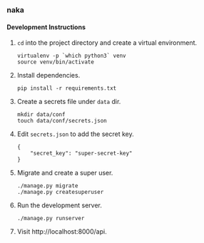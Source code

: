 ### naka

#### Development Instructions

1. `cd` into the project directory and create a virtual environment.
   ```
   virtualenv -p `which python3` venv
   source venv/bin/activate
   ```
2. Install dependencies.
   ```
   pip install -r requirements.txt
   ```
3. Create a secrets file under `data` dir.
   ```
   mkdir data/conf
   touch data/conf/secrets.json
   ```
4. Edit `secrets.json` to add the secret key.
   ```
   {
       "secret_key": "super-secret-key"
   }
   ```
5. Migrate and create a super user.
   ```
   ./manage.py migrate
   ./manage.py createsuperuser
   ```
6. Run the development server.
   ```
   ./manage.py runserver
   ```
7. Visit http://localhost:8000/api.

